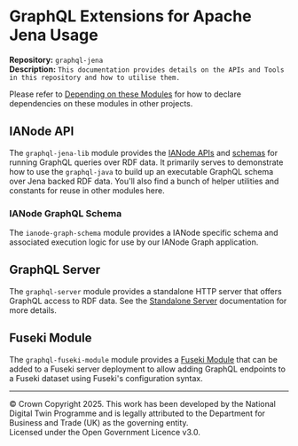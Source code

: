 # GraphQL Extensions for Apache Jena Usage
**Repository:** `graphql-jena`  
**Description:** `This documentation provides details on the APIs and Tools in this repository and how to utilise them.`  
<!-- SPDX-License-Identifier: OGL-UK-3.0 -->

Please refer to [Depending on these Modules](../README.md#depending-on-these-modules) for how to declare dependencies on 
these modules in other projects.

## IANode API

The `graphql-jena-lib` module provides the [IANode APIs](IANode-apis) and [schemas](schemas.md) for running GraphQL
queries over RDF data.  It primarily serves to demonstrate how to use the `graphql-java` to build up an executable
GraphQL schema over Jena backed RDF data.  You'll also find a bunch of helper utilities and constants for reuse in other
modules here.

### IANode GraphQL Schema

The `ianode-graph-schema` module provides a IANode specific schema and associated execution logic for use by our
IANode Graph application.

## GraphQL Server

The `graphql-server` module provides a standalone HTTP server that offers GraphQL access to RDF data.  See the
[Standalone Server](standalone-server.md) documentation for more details.

## Fuseki Module

The `graphql-fuseki-module` module provides a [Fuseki Module](fuseki-module.md) that can be added to a Fuseki server
deployment to allow adding GraphQL endpoints to a Fuseki dataset using Fuseki's configuration syntax.

---

© Crown Copyright 2025. This work has been developed by the National Digital Twin Programme and is legally attributed to the Department for Business and Trade (UK) as the
governing entity.  
Licensed under the Open Government Licence v3.0.
